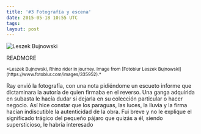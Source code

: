 ```yaml
---
title: '#3 Fotografía y escena'
date: 2015-05-18 10:55 UTC
tags: 
layout: post
---
```

![Leszek Bujnowski](/2015-foto/Leszek-Bujnowski-Rhino-rider-in-journey.jpg)

READMORE

<small> 
*Leszek Bujnowski, Rhino rider in journey. Image from [Fotoblur Leszek Bujnowski](https://www.fotoblur.com/images/335952).*
</small>

Ray envió la fotografía, con una nota pidiéndome un escueto informe que dictaminara la autoría de quien firmaba en el reverso. Una ganga adquirida en subasta le hacía dudar si dejarla en su colección particular o hacer negocio. Así hice constar que los paraguas, las luces, la lluvia y la firma hacían indiscutible la autenticidad de la obra. Fui breve y no le explique el significado trágico del pequeño pájaro que quizás a él, siendo supersticioso, le habría interesado